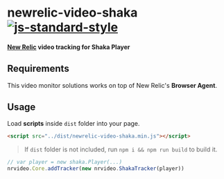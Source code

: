 # newrelic-video-shaka [![js-standard-style](https://img.shields.io/badge/code%20style-standard-brightgreen.svg)](http://standardjs.com)
#### [New Relic](http://newrelic.com) video tracking for Shaka Player

## Requirements
This video monitor solutions works on top of New Relic's **Browser Agent**.

## Usage
Load **scripts** inside `dist` folder into your page.
```html
<script src="../dist/newrelic-video-shaka.min.js"></script>
```

> If `dist` folder is not included, run `npm i && npm run build` to build it.

```javascript
// var player = new shaka.Player(...)
nrvideo.Core.addTracker(new nrvideo.ShakaTracker(player))
```


